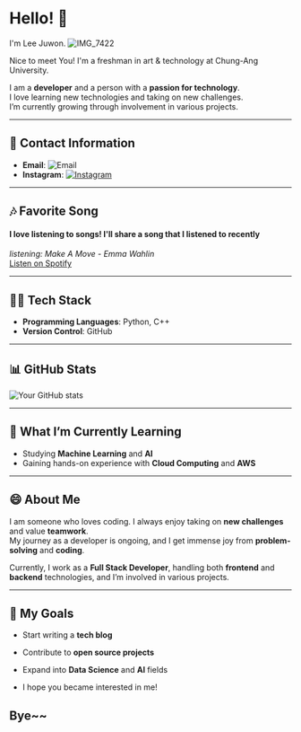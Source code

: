 # Hello! 👋
I'm Lee Juwon.
![IMG_7422](https://github.com/user-attachments/assets/d849ad8d-6fef-458a-a34f-eb4f9e8c8f66)

Nice to meet You!
  I'm a freshman in art & technology at Chung-Ang University.

I am a **developer** and a person with a **passion for technology**.  
I love learning new technologies and taking on new challenges.  
I’m currently growing through involvement in various projects.

---

## 📍 Contact Information

- **Email**: ![Email](https://img.shields.io/badge/Email-joowon010905@gmail.com-blue)
- **Instagram**: [![Instagram](https://img.shields.io/badge/Instagram-%40juonuooun-blue?style=social&logo=instagram)](https://www.instagram.com/juonuooun/)

---

## 🎶 Favorite Song
#### I love listening to songs! I'll share a song that I listened to recently


*listening: Make A Move - Emma Wahlin*  
[Listen on Spotify](https://https://open.spotify.com/track/4D9QMZ3n8OupOPdxU0MMBS?si=9b18df72d5da4116)

---

## 🧑‍💻 Tech Stack

- **Programming Languages**: Python, C++
- **Version Control**: GitHub

---

## 📊 GitHub Stats

![Your GitHub stats](https://github-readme-stats.vercel.app/api?username=yourusername&show_icons=true&theme=radical)

---

## 🌱 What I’m Currently Learning

- Studying **Machine Learning** and **AI**
- Gaining hands-on experience with **Cloud Computing** and **AWS**

---

## 😄 About Me

I am someone who loves coding. I always enjoy taking on **new challenges** and value **teamwork**.  
My journey as a developer is ongoing, and I get immense joy from **problem-solving** and **coding**.

Currently, I work as a **Full Stack Developer**, handling both **frontend** and **backend** technologies, and I’m involved in various projects.

---

## 🎯 My Goals

- Start writing a **tech blog**
- Contribute to **open source projects**
- Expand into **Data Science** and **AI** fields

- I hope you became interested in me!
## Bye~~

